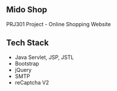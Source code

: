 ## Mido Shop
PRJ301 Project - Online Shopping Website 
## Tech Stack
- Java Servlet, JSP, JSTL
- Bootstrap
- jQuery
- SMTP
- reCaptcha V2
